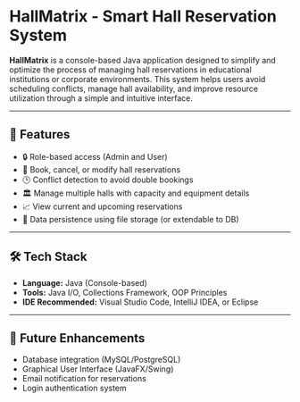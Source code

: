 # HallMatrix - Smart Hall Reservation System

**HallMatrix** is a console-based Java application designed to simplify and optimize the process of managing hall reservations in educational institutions or corporate environments. This system helps users avoid scheduling conflicts, manage hall availability, and improve resource utilization through a simple and intuitive interface.

---

## 🚀 Features

- 🔒 Role-based access (Admin and User)
- 📅 Book, cancel, or modify hall reservations
- 🕒 Conflict detection to avoid double bookings
- 🏛️ Manage multiple halls with capacity and equipment details
- 📈 View current and upcoming reservations
- 📂 Data persistence using file storage (or extendable to DB)

---

## 🛠️ Tech Stack

- **Language:** Java (Console-based)
- **Tools:** Java I/O, Collections Framework, OOP Principles
- **IDE Recommended:** Visual Studio Code, IntelliJ IDEA, or Eclipse

---

## 🧩 Future Enhancements
- Database integration (MySQL/PostgreSQL)
- Graphical User Interface (JavaFX/Swing)
- Email notification for reservations
- Login authentication system
